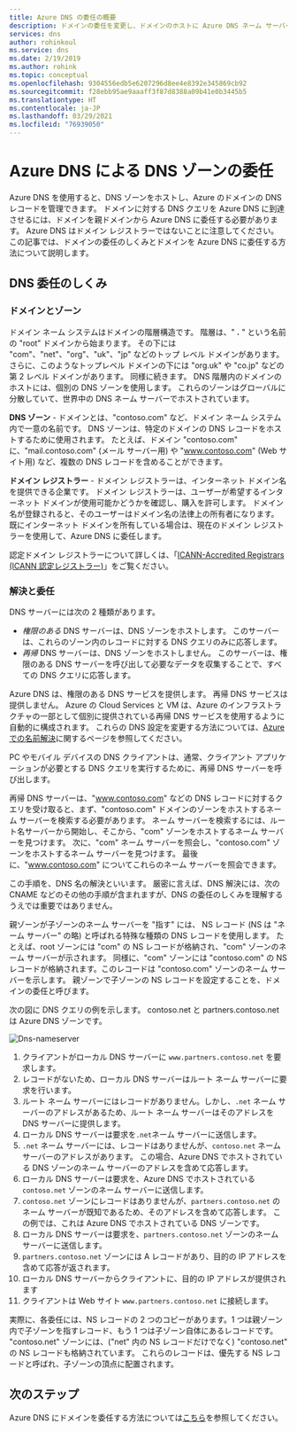 ```yaml
---
title: Azure DNS の委任の概要
description: ドメインの委任を変更し、ドメインのホストに Azure DNS ネーム サーバーを使用する方法を説明します。
services: dns
author: rohinkoul
ms.service: dns
ms.date: 2/19/2019
ms.author: rohink
ms.topic: conceptual
ms.openlocfilehash: 9304556edb5e6207296d8ee4e8392e345869cb92
ms.sourcegitcommit: f28ebb95ae9aaaff3f87d8388a09b41e0b3445b5
ms.translationtype: HT
ms.contentlocale: ja-JP
ms.lasthandoff: 03/29/2021
ms.locfileid: "76939050"
---
```

# <a name="delegation-of-dns-zones-with-azure-dns"></a>Azure DNS による DNS ゾーンの委任

Azure DNS を使用すると、DNS ゾーンをホストし、Azure のドメインの DNS レコードを管理できます。 ドメインに対する DNS クエリを Azure DNS に到達させるには、ドメインを親ドメインから Azure DNS に委任する必要があります。 Azure DNS はドメイン レジストラーではないことに注意してください。 この記事では、ドメインの委任のしくみとドメインを Azure DNS に委任する方法について説明します。

## <a name="how-dns-delegation-works"></a>DNS 委任のしくみ

### <a name="domains-and-zones"></a>ドメインとゾーン

ドメイン ネーム システムはドメインの階層構造です。 階層は、" **.** " という名前の "root" ドメインから始まります。  その下には "com"、"net"、"org"、"uk"、"jp" などのトップ レベル ドメインがあります。  さらに、このようなトップレベル ドメインの下には "org.uk" や "co.jp" などの第 2 レベル ドメインがあります。  同様に続きます。 DNS 階層内のドメインのホストには、個別の DNS ゾーンを使用します。 これらのゾーンはグローバルに分散していて、世界中の DNS ネーム サーバーでホストされています。

**DNS ゾーン** - ドメインとは、"contoso.com" など、ドメイン ネーム システム内で一意の名前です。 DNS ゾーンは、特定のドメインの DNS レコードをホストするために使用されます。 たとえば、ドメイン "contoso.com" に、"mail.contoso.com" (メール サーバー用) や "www.contoso.com" (Web サイト用) など、複数の DNS レコードを含めることができます。

**ドメイン レジストラー** - ドメイン レジストラーは、インターネット ドメイン名を提供できる企業です。 ドメイン レジストラーは、ユーザーが希望するインターネット ドメインが使用可能かどうかを確認し、購入を許可します。 ドメイン名が登録されると、そのユーザーはドメイン名の法律上の所有者になります。 既にインターネット ドメインを所有している場合は、現在のドメイン レジストラーを使用して、Azure DNS に委任します。

認定ドメイン レジストラーについて詳しくは、「[ICANN-Accredited Registrars (ICANN 認定レジストラー)](https://www.icann.org/registrar-reports/accredited-list.html)」をご覧ください。

### <a name="resolution-and-delegation"></a>解決と委任

DNS サーバーには次の 2 種類があります。

* *権限のある* DNS サーバーは、DNS ゾーンをホストします。 このサーバーは、これらのゾーン内のレコードに対する DNS クエリのみに応答します。
* *再帰* DNS サーバーは、DNS ゾーンをホストしません。 このサーバーは、権限のある DNS サーバーを呼び出して必要なデータを収集することで、すべての DNS クエリに応答します。

Azure DNS は、権限のある DNS サービスを提供します。  再帰 DNS サービスは提供しません。 Azure の Cloud Services と VM は、Azure のインフラストラクチャの一部として個別に提供されている再帰 DNS サービスを使用するように自動的に構成されます。 これらの DNS 設定を変更する方法については、[Azure での名前解決](../virtual-network/virtual-networks-name-resolution-for-vms-and-role-instances.md#name-resolution-that-uses-your-own-dns-server)に関するページを参照してください。

PC やモバイル デバイスの DNS クライアントは、通常、クライアント アプリケーションが必要とする DNS クエリを実行するために、再帰 DNS サーバーを呼び出します。

再帰 DNS サーバーは、"www.contoso.com" などの DNS レコードに対するクエリを受け取ると、まず、"contoso.com" ドメインのゾーンをホストするネーム サーバーを検索する必要があります。 ネーム サーバーを検索するには、ルート名サーバーから開始し、そこから、"com" ゾーンをホストするネーム サーバーを見つけます。 次に、"com" ネーム サーバーを照会し、"contoso.com" ゾーンをホストするネーム サーバーを見つけます。  最後に、"www.contoso.com" についてこれらのネーム サーバーを照会できます。

この手順を、DNS 名の解決といいます。 厳密に言えば、DNS 解決には、次の CNAME などのその他の手順が含まれますが、DNS の委任のしくみを理解するうえでは重要ではありません。

親ゾーンが子ゾーンのネーム サーバーを "指す" には、 NS レコード (NS は "ネーム サーバー" の略) と呼ばれる特殊な種類の DNS レコードを使用します。 たとえば、root ゾーンには "com" の NS レコードが格納され、"com" ゾーンのネーム サーバーが示されます。 同様に、"com" ゾーンには "contoso.com" の NS レコードが格納されます。このレコードは "contoso.com" ゾーンのネーム サーバーを示します。 親ゾーンで子ゾーンの NS レコードを設定することを、ドメインの委任と呼びます。

次の図に DNS クエリの例を示します。 contoso.net と partners.contoso.net は Azure DNS ゾーンです。

![Dns-nameserver](./media/dns-domain-delegation/image1.png)

1. クライアントがローカル DNS サーバーに `www.partners.contoso.net` を要求します。
2. レコードがないため、ローカル DNS サーバーはルート ネーム サーバーに要求を行います。
3. ルート ネーム サーバーにはレコードがありません。しかし、`.net` ネーム サーバーのアドレスがあるため、ルート ネーム サーバーはそのアドレスを DNS サーバーに提供します。
4. ローカル DNS サーバーは要求を`.net`ネーム サーバーに送信します。
5. `.net` ネーム サーバーには、レコードはありませんが、`contoso.net` ネーム サーバーのアドレスがあります。 この場合、Azure DNS でホストされている DNS ゾーンのネーム サーバーのアドレスを含めて応答します。
6. ローカル DNS サーバーは要求を、Azure DNS でホストされている `contoso.net` ゾーンのネーム サーバーに送信します。
7. `contoso.net` ゾーンにレコードはありませんが、`partners.contoso.net` のネーム サーバーが既知であるため、そのアドレスを含めて応答します。 この例では、これは Azure DNS でホストされている DNS ゾーンです。
8. ローカル DNS サーバーは要求を、`partners.contoso.net` ゾーンのネーム サーバーに送信します。
9. `partners.contoso.net` ゾーンには A レコードがあり、目的の IP アドレスを含めて応答が返されます。
10. ローカル DNS サーバーからクライアントに、目的の IP アドレスが提供されます
11. クライアントは Web サイト `www.partners.contoso.net` に接続します。

実際に、各委任には、NS レコードの 2 つのコピーがあります。1 つは親ゾーン内で子ゾーンを指すレコード、もう 1 つは子ゾーン自体にあるレコードです。 "contoso.net" ゾーンには、("net" 内の NS レコードだけでなく) "contoso.net" の NS レコードも格納されています。 これらのレコードは、優先する NS レコードと呼ばれ、子ゾーンの頂点に配置されます。

## <a name="next-steps"></a>次のステップ

Azure DNS にドメインを委任する方法については[こちら](dns-delegate-domain-azure-dns.md)を参照してください。

